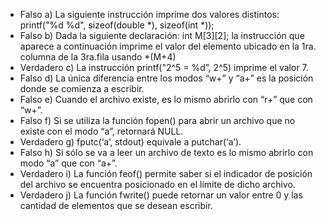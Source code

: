 - Falso a) La siguiente instrucción imprime dos valores distintos: printf("%d  %d", sizeof(double *), sizeof(int *));  
- Falso b) Dada la siguiente declaración: int M[3][2]; la instrucción que aparece a continuación imprime el valor del elemento ubicado en la 1ra. columna de la 3ra.fila usando *(M+4)  
- Verdadero c) La instrucción printf("2^5 = %d”, 2^5) imprime el valor 7.    
- Falso d) La única diferencia entre los modos “w+” y “a+” es la posición donde se comienza a escribir.  
- Falso e) Cuando el archivo existe, es lo mismo abrirlo con “r+” que con “w+”.  
- Falso f) Si se utiliza la función fopen() para abrir un archivo que no existe con el modo “a”, retornará NULL.   
- Verdadero g) fputc(‘a’, stdout) equivale a putchar(‘a’). 
- Falso h) Si sólo se va a leer un archivo de texto es lo mismo abrirlo con modo “a” que con “a+”.  
- Verdadero i) La función feof() permite saber si el indicador de posición del archivo se encuentra posicionado en el límite de dicho archivo.  
- Verdadero j) La función fwrite() puede retornar un valor entre 0 y las cantidad de elementos que se desean escribir.